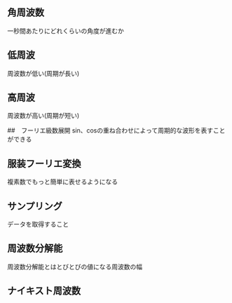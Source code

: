## 角周波数
一秒間あたりにどれくらいの角度が進むか

## 低周波
周波数が低い(周期が長い)

## 高周波
周波数が高い(周期が短い)

##　フーリエ級数展開
sin、cosの重ね合わせによって周期的な波形を表すことができる

## 服装フーリエ変換
複素数でもっと簡単に表せるようになる

## サンプリング
データを取得すること


## 周波数分解能
周波数分解能とはとびとびの値になる周波数の幅

## ナイキスト周波数

